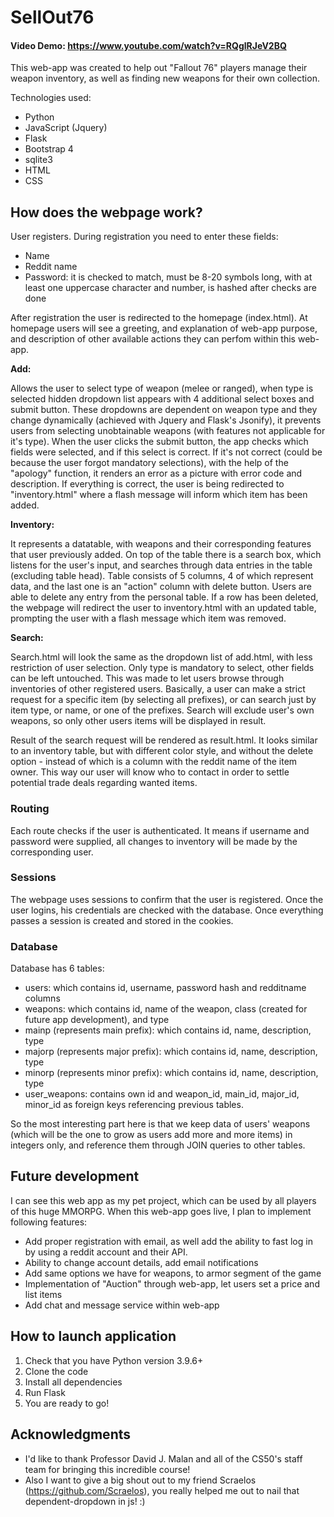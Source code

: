 # SellOut76
 
#### Video Demo:  https://www.youtube.com/watch?v=RQglRJeV2BQ
 
This web-app was created to help out "Fallout 76" players manage their weapon inventory, as well as finding new weapons for their own collection.
 
 
Technologies used:
 
- Python
- JavaScript (Jquery)
- Flask
- Bootstrap 4
- sqlite3
- HTML
- CSS
 
 
## How does the webpage work?
 
User registers. During registration you need to enter these fields:
 
- Name
- Reddit name
- Password: it is checked to match, must be 8-20 symbols long, with at least one uppercase character and  number, is hashed after checks are done
 
 
After registration the user is redirected to the homepage (index.html). At homepage users will see a greeting, and explanation of web-app purpose, and description of other available actions they can perfom within this web-app.
 
 
 
**Add:**
 
Allows the user to select type of weapon (melee or ranged), when type is selected hidden dropdown list appears with 4 additional select boxes and submit button. These dropdowns are dependent on weapon type and they change dynamically (achieved with Jquery and Flask's Jsonify), it prevents users from selecting unobtainable weapons (with features not applicable for it's type). When the user clicks the submit button, the app checks which fields were selected, and if this select is correct. If it's not correct (could be because the user forgot mandatory selections), with the help of the "apology" function, it renders an error as a picture with error code and description. If everything is correct, the user is being redirected to "inventory.html" where a flash message will inform which item has been added.
 
**Inventory:**
 
It represents a datatable, with weapons and their corresponding features that user previously added. On top of the table there is a search box, which listens for the user's input, and searches through data entries in the table (excluding table head). Table consists of 5 columns, 4 of which represent data, and the last one is an "action" column with delete button. Users are able to delete any entry from the personal table. If a row has been deleted, the webpage will redirect the user to inventory.html with an updated table, prompting the user with a flash message which item was removed.
 
**Search:**
 
Search.html will look the same as the dropdown list of add.html, with less restriction of user selection. Only type is mandatory to select, other fields can be left untouched. This was made to let users browse through inventories of other registered users. Basically, a user can make a strict request for a specific item (by selecting all prefixes), or can search just by item type, or name, or one of the prefixes. Search will exclude user's own weapons, so only other users items will be displayed in result.
 
Result of the search request will be rendered as result.html. It looks similar to an inventory table, but with different color style, and without the delete option - instead of which is a column with the reddit name of the item owner. This way our user will know who to contact in order to settle potential trade deals regarding wanted items.
 
### Routing
 
Each route checks if the user is authenticated. It means if username and password were supplied, all changes to inventory will be made by the corresponding user.
 
### Sessions
 
The webpage uses sessions to confirm that the user is registered. Once the user logins, his credentials are checked with the database. Once everything passes a session is created and stored in the cookies.
 
### Database
 
Database has 6 tables:
- users: which contains id, username, password hash and redditname columns
- weapons: which contains id, name of the weapon, class (created for future app development), and type
- mainp (represents main prefix): which contains id, name, description, type
- majorp (represents major prefix): which contains id, name, description, type
- minorp (represents minor prefix): which contains id, name, description, type
- user_weapons: contains own id and weapon_id, main_id, major_id, minor_id as foreign keys referencing previous tables.
 
So the most interesting part here is that we keep data of users' weapons (which will be the one to grow as users add more and more items) in integers only, and reference them through JOIN queries to other tables.
 
## Future development
 
I can see this web app as my pet project, which can be used by all players of this huge MMORPG.
When this web-app goes live, I plan to implement following features:
 
- Add proper registration with email, as well add the ability to fast log in by using a reddit account and their API.
- Ability to change account details, add email notifications
- Add same options we have for weapons, to armor segment of the game
- Implementation of "Auction" through web-app, let users set a price and list items
- Add chat and message service within web-app
 
## How to launch application
 
1. Check that you have Python version 3.9.6+
2. Clone the code
3. Install all dependencies
4. Run Flask
6. You are ready to go!

## Acknowledgments

* I'd like to thank Professor David J. Malan and all of the CS50's staff team for bringing this incredible course!
* Also I want to give a big shout out to my friend Scraelos (https://github.com/Scraelos), you really helped me out to nail that dependent-dropdown in js! :)


